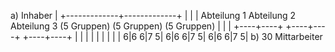 a)
				Inhaber
		            |
         +-------------+-------------+
		  |                    |                      |
    Abteilung 1   Abteilung 2   Abteilung 3
    (5 Gruppen)   (5 Gruppen)   (5 Gruppen)
         |             |             |
    +----+----+   +----+----+   +----+----+
    |         |       |    |        |       |     |       |        |
    6|6  6|7   5|   6|6   6|7     5|   6|6  6|7      5|
b)
30 Mittarbeiter